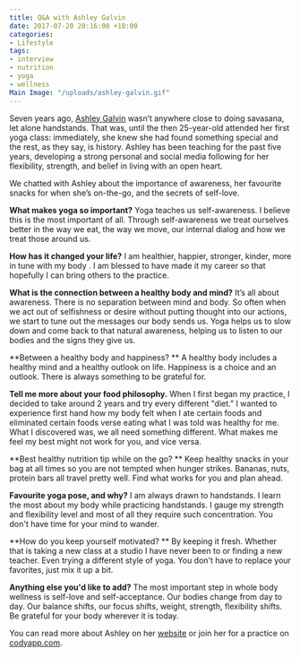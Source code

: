 ```yaml
---
title: Q&A with Ashley Galvin
date: 2017-07-20 20:16:00 +10:00
categories:
- Lifestyle
tags:
- interview
- nutrition
- yoga
- wellness
Main Image: "/uploads/ashley-galvin.gif"
---
```


Seven years ago, [Ashley Galvin](https://ashleygalvinyoga.com) wasn’t anywhere close to doing savasana, let alone handstands. That was, until the then 25-year-old attended her first yoga class: immediately, she knew she had found something special and the rest, as they say, is history. Ashley has been teaching for the past five years, developing a strong personal and social media following for her flexibility, strength, and belief in living with an open heart.

We chatted with Ashley about the importance of awareness, her favourite snacks for when she’s on-the-go, and the secrets of self-love.

**What makes yoga so important?**
Yoga teaches us self-awareness. I believe this is the most important of all. Through self-awareness we treat ourselves better in the way we eat, the way we move, our internal dialog and how we treat those around us.

**How has it changed your life?**
I am healthier, happier, stronger, kinder, more in tune with my body . I am blessed to have made it my career so that hopefully I can bring others to the practice.

**What is the connection between a healthy body and mind?**
It’s all about awareness. There is no separation between mind and body. So often when we act out of selfishness or desire without putting thought into our actions, we start to tune out the messages our body sends us. Yoga helps us to slow down and come back to that natural awareness, helping us to listen to our bodies and the signs they give us.

**Between a healthy body and happiness? **
A healthy body includes a healthy mind and a healthy outlook on life. Happiness is a choice and an outlook. There is always something to be grateful for. 

**Tell me more about your food philosophy.**
When I first began my practice, I decided to take around 2 years and try every different "diet.” I wanted to experience first hand how my body felt when I ate certain foods and eliminated certain foods verse eating what I was told was healthy for me. What I discovered was, we all need something different. What makes me feel my best might not work for you, and vice versa. 

**Best healthy nutrition tip while on the go? **
Keep healthy snacks in your bag at all times so you are not tempted when hunger strikes. Bananas, nuts, protein bars all travel pretty well. Find what works for you and plan ahead. 

**Favourite yoga pose, and why?**
I am always drawn to handstands. I learn the most about my body while practicing handstands. I gauge my strength and flexibility level and most of all they require such concentration. You don't have time for your mind to wander.

**How do you keep yourself motivated? **
By keeping it fresh. Whether that is taking a new class at a studio I have never been to or finding a new teacher. Even trying a different style of yoga. You don't have to replace your favorites, just mix it up a bit. 

**Anything else you'd like to add?** 
The most important step in whole body wellness is self-love and self-acceptance. Our bodies change from day to day. Our balance shifts, our focus shifts, weight, strength, flexibility shifts. Be grateful for your body wherever it is today.

You can read more about Ashley on her [website](https://ashleygalvinyoga.com) or join her for a practice on [codyapp.com](http://codyapp.com).
